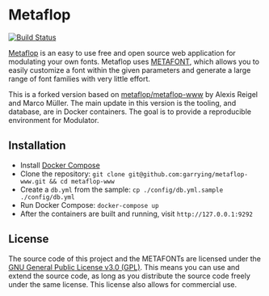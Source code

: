 # Metaflop
[![Build Status](https://travis-ci.com/garrying/metaflop-www.svg?branch=master)](https://travis-ci.com/garrying/metaflop-www)

[Metaflop](http://www.metaflop.com) is an easy to use free and open source web application for modulating your own fonts. Metaflop uses [METAFONT](https://en.wikipedia.org/wiki/Metafont), which allows you to easily customize a font within the given parameters and generate a large range of font families with very little effort.

This is a forked version based on [metaflop/metaflop-www](https://github.com/metaflop/metaflop-www) by Alexis Reigel and Marco Müller. The main update in this version is the tooling, and database, are in Docker containers. The goal is to provide a reproducible environment for Modulator.

## Installation
- Install [Docker Compose](https://docs.docker.com/compose/install/)
- Clone the repository: `git clone git@github.com:garrying/metaflop-www.git && cd metaflop-www`
- Create a `db.yml` from the sample: `cp ./config/db.yml.sample ./config/db.yml`
- Run Docker Compose: `docker-compose up`
- After the containers are built and running, visit `http://127.0.0.1:9292`

## License

The source code of this project and the METAFONTs are licensed under the [GNU General Public License v3.0 (GPL)](http://www.gnu.org/copyleft/gpl.html). This means you can use and extend the source code, as long as you distribute the source code freely under the same license. This license also allows for commercial use.
